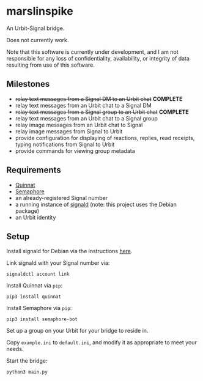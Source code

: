 # marslinspike

An Urbit-Signal bridge.

Does not currently work.

Note that this software is currently under development, and I am not responsible for any loss of confidentiality, availability, or integrity of data resulting from use of this software.

## Milestones

* ~~relay text messages from a Signal DM to an Urbit chat~~ **COMPLETE**
* relay text messages from an Urbit chat to a Signal DM
* ~~relay text messages from a Signal group to an Urbit chat~~ **COMPLETE**
* relay text messages from an Urbit chat to a Signal group
* relay image messages from an Urbit chat to Signal
* relay image messages from Signal to Urbit
* provide configuration for displaying of reactions, replies, read receipts, typing notifications from Signal to Urbit
* provide commands for viewing group metadata

## Requirements

* [Quinnat](https://github.com/midsum-salrux/quinnat)
* [Semaphore](https://github.com/lwesterhof/semaphore)
* an already-registered Signal number
* a running instance of [signald](https://gitlab.com/signald/signald) (note: this project uses the Debian package)
* an Urbit identity

## Setup

Install signald for Debian via the instructions [here](https://gitlab.com/signald/signald/-/blob/main/docs/install/debian.md).

Link signald with your Signal number via:

`signaldctl account link`

Install Quinnat via `pip`:

`pip3 install quinnat`

Install Semaphore via `pip`:

`pip3 install semaphore-bot`

Set up a group on your Urbit for your bridge to reside in.

Copy `example.ini` to `default.ini`, and modify it as appropriate to meet your needs.

Start the bridge:

`python3 main.py`
